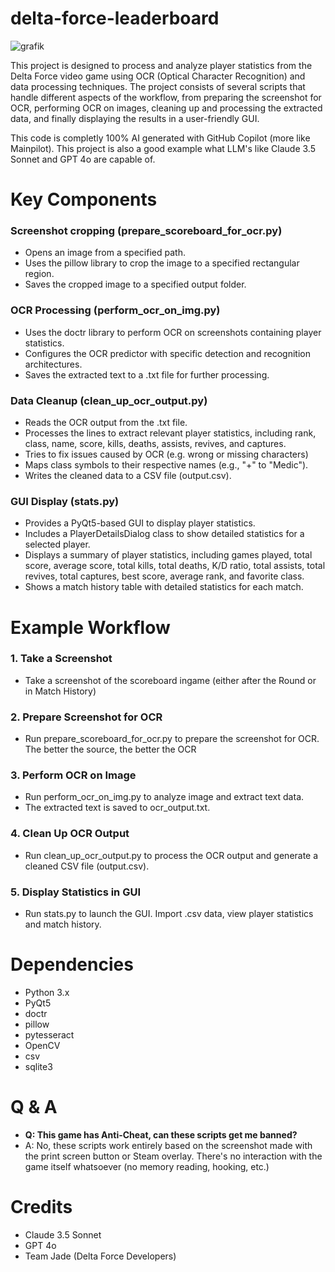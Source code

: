 # delta-force-leaderboard

![grafik](https://github.com/user-attachments/assets/f8326d92-e905-42fb-b038-8d7b9cf656ae)

This project is designed to process and analyze player statistics from the Delta Force video game using OCR (Optical Character Recognition) and data processing techniques. The project consists of several scripts that handle different aspects of the workflow, from preparing the screenshot for OCR, performing OCR on images, cleaning up and processing the extracted data, and finally displaying the results in a user-friendly GUI.

This code is completly 100% AI generated with GitHub Copilot (more like Mainpilot). This project is also a good example what LLM's like Claude 3.5 Sonnet and GPT 4o are capable of.

# Key Components

### Screenshot cropping (prepare_scoreboard_for_ocr.py)

- Opens an image from a specified path.
- Uses the pillow library to crop the image to a specified rectangular region.
- Saves the cropped image to a specified output folder.

### OCR Processing (perform_ocr_on_img.py)

- Uses the doctr library to perform OCR on screenshots containing player statistics.
- Configures the OCR predictor with specific detection and recognition architectures.
- Saves the extracted text to a .txt file for further processing.

### Data Cleanup (clean_up_ocr_output.py)

- Reads the OCR output from the .txt file.
- Processes the lines to extract relevant player statistics, including rank, class, name, score, kills, deaths, assists, revives, and captures.
- Tries to fix issues caused by OCR (e.g. wrong or missing characters)
- Maps class symbols to their respective names (e.g., "+" to "Medic").
- Writes the cleaned data to a CSV file (output.csv).

### GUI Display (stats.py)

- Provides a PyQt5-based GUI to display player statistics.
- Includes a PlayerDetailsDialog class to show detailed statistics for a selected player.
- Displays a summary of player statistics, including games played, total score, average score, total kills, total deaths, K/D ratio, total assists, total revives, total captures, best score, average rank, and favorite class.
- Shows a match history table with detailed statistics for each match.

# Example Workflow
### 1. Take a Screenshot

- Take a screenshot of the scoreboard ingame (either after the Round or in Match History)

### 2. Prepare Screenshot for OCR

- Run prepare_scoreboard_for_ocr.py to prepare the screenshot for OCR. The better the source, the better the OCR

### 3. Perform OCR on Image

- Run perform_ocr_on_img.py to analyze image and extract text data.
- The extracted text is saved to ocr_output.txt.

### 4. Clean Up OCR Output

- Run clean_up_ocr_output.py to process the OCR output and generate a cleaned CSV file (output.csv).

### 5. Display Statistics in GUI

- Run stats.py to launch the GUI. Import .csv data, view player statistics and match history.

# Dependencies
- Python 3.x
- PyQt5
- doctr
- pillow
- pytesseract
- OpenCV
- csv
- sqlite3

# Q & A
- **Q: This game has Anti-Cheat, can these scripts get me banned?**
- A: No, these scripts work entirely based on the screenshot made with the print screen button or Steam overlay. There's no interaction with the game itself whatsoever (no memory reading, hooking, etc.)

# Credits
- Claude 3.5 Sonnet
- GPT 4o
- Team Jade (Delta Force Developers)

